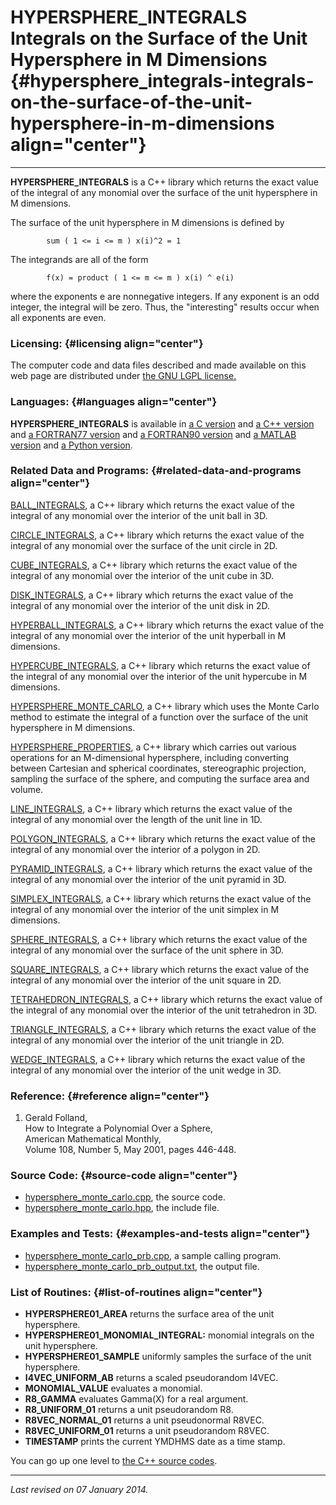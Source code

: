 HYPERSPHERE\_INTEGRALS\
Integrals on the Surface of the Unit Hypersphere in M Dimensions {#hypersphere_integrals-integrals-on-the-surface-of-the-unit-hypersphere-in-m-dimensions align="center"}
================================================================

------------------------------------------------------------------------

**HYPERSPHERE\_INTEGRALS** is a C++ library which returns the exact
value of the integral of any monomial over the surface of the unit
hypersphere in M dimensions.

The surface of the unit hypersphere in M dimensions is defined by

            sum ( 1 <= i <= m ) x(i)^2 = 1
          

The integrands are all of the form

            f(x) = product ( 1 <= m <= m ) x(i) ^ e(i)
          

where the exponents e are nonnegative integers. If any exponent is an
odd integer, the integral will be zero. Thus, the "interesting" results
occur when all exponents are even.

### Licensing: {#licensing align="center"}

The computer code and data files described and made available on this
web page are distributed under [the GNU LGPL
license.](../../txt/gnu_lgpl.txt)

### Languages: {#languages align="center"}

**HYPERSPHERE\_INTEGRALS** is available in [a C
version](../../c_src/hypersphere_integrals/hypersphere_integrals.html)
and [a C++
version](../../cpp_src/hypersphere_integrals/hypersphere_integrals.html)
and [a FORTRAN77
version](../../f77_src/hypersphere_integrals/hypersphere_integrals.html)
and [a FORTRAN90
version](../../f_src/hypersphere_integrals/hypersphere_integrals.html)
and [a MATLAB
version](../../m_src/hypersphere_integrals/hypersphere_integrals.html)
and [a Python
version](../../py_src/hypersphere_integrals/hypersphere_integrals.html).

### Related Data and Programs: {#related-data-and-programs align="center"}

[BALL\_INTEGRALS](../../cpp_src/ball_integrals/ball_integrals.html), a
C++ library which returns the exact value of the integral of any
monomial over the interior of the unit ball in 3D.

[CIRCLE\_INTEGRALS](../../cpp_src/circle_integrals/circle_integrals.html),
a C++ library which returns the exact value of the integral of any
monomial over the surface of the unit circle in 2D.

[CUBE\_INTEGRALS](../../cpp_src/cube_integrals/cube_integrals.html), a
C++ library which returns the exact value of the integral of any
monomial over the interior of the unit cube in 3D.

[DISK\_INTEGRALS](../../cpp_src/disk_integrals/disk_integrals.html), a
C++ library which returns the exact value of the integral of any
monomial over the interior of the unit disk in 2D.

[HYPERBALL\_INTEGRALS](../../cpp_src/hyperball_integrals/hyperball_integrals.html),
a C++ library which returns the exact value of the integral of any
monomial over the interior of the unit hyperball in M dimensions.

[HYPERCUBE\_INTEGRALS](../../cpp_src/hypercube_integrals/hypercube_integrals.html),
a C++ library which returns the exact value of the integral of any
monomial over the interior of the unit hypercube in M dimensions.

[HYPERSPHERE\_MONTE\_CARLO](../../cpp_src/hypersphere_monte_carlo/hypersphere_monte_carlo.html),
a C++ library which uses the Monte Carlo method to estimate the integral
of a function over the surface of the unit hypersphere in M dimensions.

[HYPERSPHERE\_PROPERTIES](../../cpp_src/hypersphere_properties/hypersphere_properties.html),
a C++ library which carries out various operations for an M-dimensional
hypersphere, including converting between Cartesian and spherical
coordinates, stereographic projection, sampling the surface of the
sphere, and computing the surface area and volume.

[LINE\_INTEGRALS](../../cpp_src/line_integrals/line_integrals.html), a
C++ library which returns the exact value of the integral of any
monomial over the length of the unit line in 1D.

[POLYGON\_INTEGRALS](../../cpp_src/polygon_integrals/polygon_integrals.html),
a C++ library which returns the exact value of the integral of any
monomial over the interior of a polygon in 2D.

[PYRAMID\_INTEGRALS](../../cpp_src/pyramid_integrals/pyramid_integrals.html),
a C++ library which returns the exact value of the integral of any
monomial over the interior of the unit pyramid in 3D.

[SIMPLEX\_INTEGRALS](../../cpp_src/simplex_integrals/simplex_integrals.html),
a C++ library which returns the exact value of the integral of any
monomial over the interior of the unit simplex in M dimensions.

[SPHERE\_INTEGRALS](../../cpp_src/sphere_integrals/sphere_integrals.html),
a C++ library which returns the exact value of the integral of any
monomial over the surface of the unit sphere in 3D.

[SQUARE\_INTEGRALS](../../cpp_src/square_integrals/square_integrals.html),
a C++ library which returns the exact value of the integral of any
monomial over the interior of the unit square in 2D.

[TETRAHEDRON\_INTEGRALS](../../cpp_src/tetrahedron_integrals/tetrahedron_integrals.html),
a C++ library which returns the exact value of the integral of any
monomial over the interior of the unit tetrahedron in 3D.

[TRIANGLE\_INTEGRALS](../../cpp_src/triangle_integrals/triangle_integrals.html),
a C++ library which returns the exact value of the integral of any
monomial over the interior of the unit triangle in 2D.

[WEDGE\_INTEGRALS](../../cpp_src/wedge_integrals/wedge_integrals.html),
a C++ library which returns the exact value of the integral of any
monomial over the interior of the unit wedge in 3D.

### Reference: {#reference align="center"}

1.  Gerald Folland,\
    How to Integrate a Polynomial Over a Sphere,\
    American Mathematical Monthly,\
    Volume 108, Number 5, May 2001, pages 446-448.

### Source Code: {#source-code align="center"}

-   [hypersphere\_monte\_carlo.cpp](hypersphere_monte_carlo.cpp), the
    source code.
-   [hypersphere\_monte\_carlo.hpp](hypersphere_monte_carlo.hpp), the
    include file.

### Examples and Tests: {#examples-and-tests align="center"}

-   [hypersphere\_monte\_carlo\_prb.cpp](hypersphere_monte_carlo_prb.cpp),
    a sample calling program.
-   [hypersphere\_monte\_carlo\_prb\_output.txt](hypersphere_monte_carlo_prb_output.txt),
    the output file.

### List of Routines: {#list-of-routines align="center"}

-   **HYPERSPHERE01\_AREA** returns the surface area of the unit
    hypersphere.
-   **HYPERSPHERE01\_MONOMIAL\_INTEGRAL:** monomial integrals on the
    unit hypersphere.
-   **HYPERSPHERE01\_SAMPLE** uniformly samples the surface of the unit
    hypersphere.
-   **I4VEC\_UNIFORM\_AB** returns a scaled pseudorandom I4VEC.
-   **MONOMIAL\_VALUE** evaluates a monomial.
-   **R8\_GAMMA** evaluates Gamma(X) for a real argument.
-   **R8\_UNIFORM\_01** returns a unit pseudorandom R8.
-   **R8VEC\_NORMAL\_01** returns a unit pseudonormal R8VEC.
-   **R8VEC\_UNIFORM\_01** returns a unit pseudorandom R8VEC.
-   **TIMESTAMP** prints the current YMDHMS date as a time stamp.

You can go up one level to [the C++ source codes](../cpp_src.html).

------------------------------------------------------------------------

*Last revised on 07 January 2014.*
